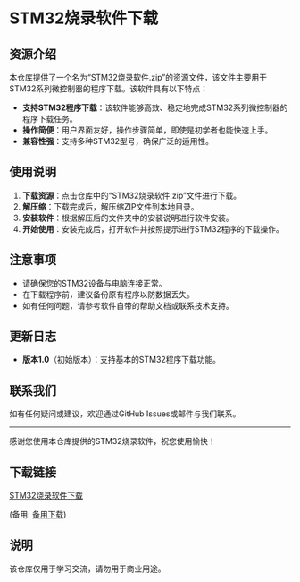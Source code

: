 # STM32烧录软件下载

## 资源介绍

本仓库提供了一个名为“STM32烧录软件.zip”的资源文件，该文件主要用于STM32系列微控制器的程序下载。该软件具有以下特点：

- **支持STM32程序下载**：该软件能够高效、稳定地完成STM32系列微控制器的程序下载任务。
- **操作简便**：用户界面友好，操作步骤简单，即使是初学者也能快速上手。
- **兼容性强**：支持多种STM32型号，确保广泛的适用性。

## 使用说明

1. **下载资源**：点击仓库中的“STM32烧录软件.zip”文件进行下载。
2. **解压缩**：下载完成后，解压缩ZIP文件到本地目录。
3. **安装软件**：根据解压后的文件夹中的安装说明进行软件安装。
4. **开始使用**：安装完成后，打开软件并按照提示进行STM32程序的下载操作。

## 注意事项

- 请确保您的STM32设备与电脑连接正常。
- 在下载程序前，建议备份原有程序以防数据丢失。
- 如有任何问题，请参考软件自带的帮助文档或联系技术支持。

## 更新日志

- **版本1.0**（初始版本）：支持基本的STM32程序下载功能。

## 联系我们

如有任何疑问或建议，欢迎通过GitHub Issues或邮件与我们联系。

---

感谢您使用本仓库提供的STM32烧录软件，祝您使用愉快！

## 下载链接
[STM32烧录软件下载](https://pan.quark.cn/s/c75bc0e82818) 

(备用: [备用下载](https://pan.baidu.com/s/1PNNro6uMxLcwhD0SPUDmlw?pwd=1234))

## 说明

该仓库仅用于学习交流，请勿用于商业用途。
